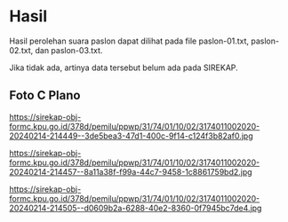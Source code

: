 # Hasil

Hasil perolehan suara paslon dapat dilihat pada file paslon-01.txt, paslon-02.txt, dan paslon-03.txt.

Jika tidak ada, artinya data tersebut belum ada pada SIREKAP.

## Foto C Plano

https://sirekap-obj-formc.kpu.go.id/378d/pemilu/ppwp/31/74/01/10/02/3174011002020-20240214-214449--3de5bea3-47d1-400c-9f14-c124f3b82af0.jpg

https://sirekap-obj-formc.kpu.go.id/378d/pemilu/ppwp/31/74/01/10/02/3174011002020-20240214-214457--8a11a38f-f99a-44c7-9458-1c8861759bd2.jpg

https://sirekap-obj-formc.kpu.go.id/378d/pemilu/ppwp/31/74/01/10/02/3174011002020-20240214-214505--d0609b2a-6288-40e2-8360-0f7945bc7de4.jpg
